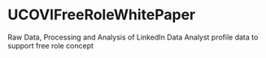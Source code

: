 # UCOVIFreeRoleWhitePaper
Raw Data, Processing and Analysis of LinkedIn Data Analyst profile data to support free role concept
